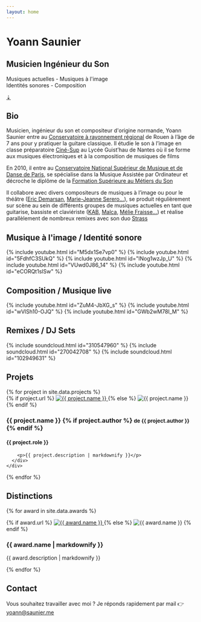 ```yaml
---
layout: home
---
```


<div id="banner">
  <h1>Yoann Saunier</h1>
  <h2>Musicien Ingénieur du Son</h2>
  <p>
    Musiques actuelles - Musiques à l'image<br>Identités sonores - Composition
  </p>

  <!-- <div id="soundcloud">
    <iframe width="100%" height="166" scrolling="no" frameborder="no" src="https://w.soundcloud.com/player/?url=https%3A//api.soundcloud.com/tracks/310547960&amp;color=%23ff5500&amp;auto_play=false&amp;hide_related=true&amp;show_comments=false&amp;show_user=true&amp;show_reposts=false&amp;show_teaser=true"></iframe>
  </div> -->

  <a href="#bio" id="scroll-down">
    ⇣
  </a>
</div>

<div id="bio" class="centered">
  <h2>Bio</h2>
  <p>
    Musicien, ingénieur du son et compositeur d'origine normande, Yoann Saunier entre au <a href="http://www.conservatoirederouen.fr">Conservatoire à rayonnement régional</a> de Rouen à l’âge de 7 ans pour y pratiquer la guitare classique. Il étudie le son à l’image en classe préparatoire <a href="http://guisthau.paysdelaloire.e-lyco.fr/le-superieur/cine-sup-/">Ciné-Sup</a> au Lycée Guist’hau de Nantes où
    il se forme aux musiques électroniques et à la composition de musiques de films
  </p>
  <p>
    En 2010, il entre au <a href="http://www.conservatoiredeparis.fr">Conservatoire National Supérieur de Musique et de Danse de Paris</a>, se spécialise dans la Musique Assistée par Ordinateur et décroche le diplôme de la <a href="http://www.fsms.fr">Formation Supérieure au Métiers du Son</a>
  </p>
  <p>
    Il collabore avec divers compositeurs de musiques à l’image ou pour le théâtre (<a href="http://edemarsan.free.fr/index_f.htm">Eric Demarsan</a>, <a href="https://www.mariejeanneserero.fr">Marie-Jeanne Serero…</a>), se produit régulièrement sur scène au sein de différents groupes de musiques actuelles en tant que guitarise, bassiste et claviériste (<a href="http://www.kabaretmusic.fr">KAB</a>, <a href="https://www.facebook.com/iammalca">Malca</a>,
    <a href="http://www.meliefraisse.com">Mélie Fraisse…</a>) et réalise parallèlement de nombreux remixes avec son duo <a href="https://soundcloud.com/strassreleases">Strass</a>
  </p>
</div>

<div id="musique-a-limage" class="centered">
  <h2>Musique à l'image / Identité sonore</h2>

  {% include youtube.html id="M5dx1Se7vp0" %}
  {% include youtube.html id="5FdhfC3SUkQ" %}
  {% include youtube.html id="lNog1wzJp_U" %}
  {% include youtube.html id="VUwd0J86_14" %}
  {% include youtube.html id="eCORQt1sISw" %}
</div>

<div id="composition" class="centered">
  <h2>Composition / Musique live</h2>

  {% include youtube.html id="ZuM4-JbXG_s" %}
  {% include youtube.html id="wVlSh10-OJQ" %}
  {% include youtube.html id="GWb2wM78l_M" %}
</div>

<div id="remixes" class="centered">
  <h2>Remixes / DJ Sets</h2>

  {% include soundcloud.html id="310547960" %}
  {% include soundcloud.html id="270042708" %}
  {% include soundcloud.html id="102949631" %}
</div>

<div id="projects" class="centered">
  <h2>Projets</h2>
  {% for project in site.data.projects %}
    <div class="project">
      <div class="picture">
        {% if project.url %}
          <a href="{{ project.url }}">
            <img src="/assets/projects/{{ project.picture }}" alt="{{ project.name }}">
          </a>
        {% else %}
          <img src="/assets/projects/{{ project.picture }}" alt="{{ project.name }}">
        {% endif %}
      </div>
      <div class="infos">
        <h3>
          {{ project.name }}
          {% if project.author %}
            <small>de {{ project.author }}</small>
          {% endif %}
        </h3>
        <h4>{{ project.role }}</h4>

        <p>{{ project.description | markdownify }}</p>
      </div>
    </div>
  {% endfor %}
</div>

<div id="awards" class="centered">
  <h2>Distinctions</h2>

  {% for award in site.data.awards %}
    <div class="project">
      <div class="picture">
        {% if award.url %}
          <a href="{{ award.url }}">
            <img src="/assets/awards/{{ award.picture }}" alt="{{ award.name }}">
          </a>
        {% else %}
          <img src="/assets/awards/{{ award.picture }}" alt="{{ award.name }}">
        {% endif %}
      </div>
      <div class="infos">
        <h3>
          {{ award.name | markdownify }}
        </h3>
        <p>{{ award.description | markdownify }}</p>
      </div>
    </div>
  {% endfor %}
</div>

<div id="contact" class="centered">
  <h2>Contact</h2>

  <p>
    Vous souhaitez travailler avec moi ? Je réponds rapidement par mail 👉 <a href="mailto:yoann@saunier.me">yoann@saunier.me</a>
  </p>
</div>
